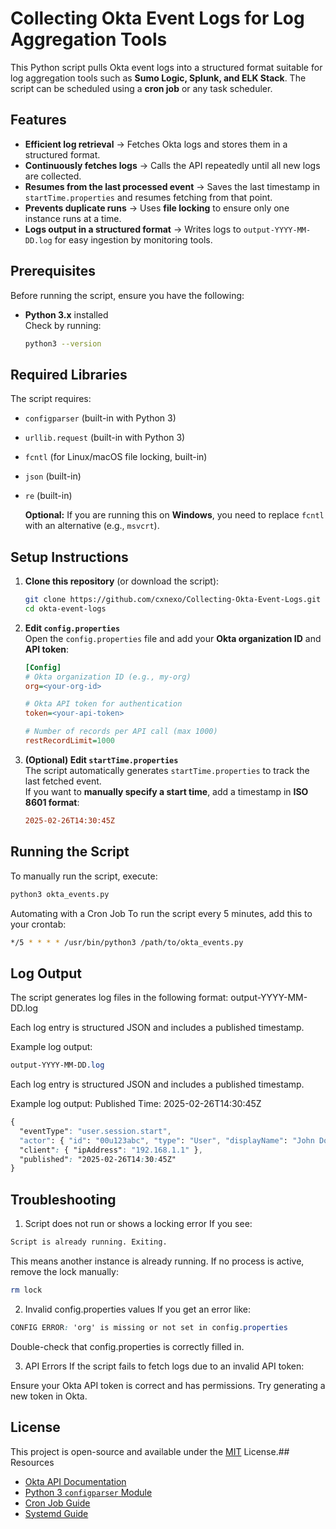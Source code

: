 
# Collecting Okta Event Logs for Log Aggregation Tools

This Python script pulls Okta event logs into a structured format suitable for log aggregation tools such as **Sumo Logic, Splunk, and ELK Stack**. The script can be scheduled using a **cron job** or any task scheduler.  

## Features

- **Efficient log retrieval** → Fetches Okta logs and stores them in a structured format.
- **Continuously fetches logs** → Calls the API repeatedly until all new logs are collected.
- **Resumes from the last processed event** → Saves the last timestamp in `startTime.properties` and resumes fetching from that point.
- **Prevents duplicate runs** → Uses **file locking** to ensure only one instance runs at a time.
- **Logs output in a structured format** → Writes logs to `output-YYYY-MM-DD.log` for easy ingestion by monitoring tools.

## Prerequisites

  Before running the script, ensure you have the following:

- **Python 3.x** installed  
    Check by running:

    ```bash
    python3 --version
    ```

## Required Libraries

The script requires:

- `configparser` (built-in with Python 3)
- `urllib.request` (built-in with Python 3)
- `fcntl` (for Linux/macOS file locking, built-in)
- `json` (built-in)
- `re` (built-in)

  **Optional:** If you are running this on **Windows**, you need to replace `fcntl` with an alternative (e.g., `msvcrt`).

## Setup Instructions

  1. **Clone this repository** (or download the script):

     ```bash
     git clone https://github.com/cxnexo/Collecting-Okta-Event-Logs.git
     cd okta-event-logs
     ```

  2. **Edit `config.properties`**  
     Open the `config.properties` file and add your **Okta organization ID** and **API token**:

     ```ini
     [Config]
     # Okta organization ID (e.g., my-org)
     org=<your-org-id>

     # Okta API token for authentication
     token=<your-api-token>

     # Number of records per API call (max 1000)
     restRecordLimit=1000
     ```

  3. **(Optional) Edit `startTime.properties`**  
     The script automatically generates `startTime.properties` to track the last fetched event.  
     If you want to **manually specify a start time**, add a timestamp in **ISO 8601 format**:

     ```ini
     2025-02-26T14:30:45Z
     ```

## Running the Script

To manually run the script, execute:

  ```bash
  python3 okta_events.py
```

Automating with a Cron Job
To run the script every 5 minutes, add this to your crontab:

  ```bash
*/5 * * * * /usr/bin/python3 /path/to/okta_events.py
```

## Log Output

The script generates log files in the following format:
output-YYYY-MM-DD.log

Each log entry is structured JSON and includes a published timestamp.

Example log output:

```css
output-YYYY-MM-DD.log
```

Each log entry is structured JSON and includes a published timestamp.

Example log output:
Published Time: 2025-02-26T14:30:45Z

  ```css
{
    "eventType": "user.session.start",
    "actor": { "id": "00u123abc", "type": "User", "displayName": "John Doe" },
    "client": { "ipAddress": "192.168.1.1" },
    "published": "2025-02-26T14:30:45Z"
}
```

## Troubleshooting

1. Script does not run or shows a locking error
If you see:

```css
Script is already running. Exiting.
```

This means another instance is already running. If no process is active, remove the lock manually:

```bash
rm lock
```

2. Invalid config.properties values
 If you get an error like:

 ```css
 CONFIG ERROR: 'org' is missing or not set in config.properties
```

Double-check that config.properties is correctly filled in.

3. API Errors
If the script fails to fetch logs due to an invalid API token:

Ensure your Okta API token is correct and has permissions.
Try generating a new token in Okta.

## License

This project is open-source and available under the [MIT](https://choosealicense.com/licenses/mit/) License.## Resources

- [Okta API Documentation](https://developer.okta.com/docs/reference/api/event-hooks/)
- [Python 3 `configparser` Module](https://docs.python.org/3/library/configparser.html)
- [Cron Job Guide](https://crontab.guru/)
- [Systemd Guide](https://www.freedesktop.org/wiki/Software/systemd/)
